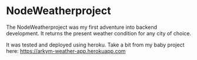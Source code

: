 # NodeWeatherproject

The NodeWeatherproject was my first adventure into backend development. It returns the present weather condition for any city of choice.

It was tested and deployed using heroku. 
Take a bit from my baby project here: https://arkym-weather-app.herokuapp.com
